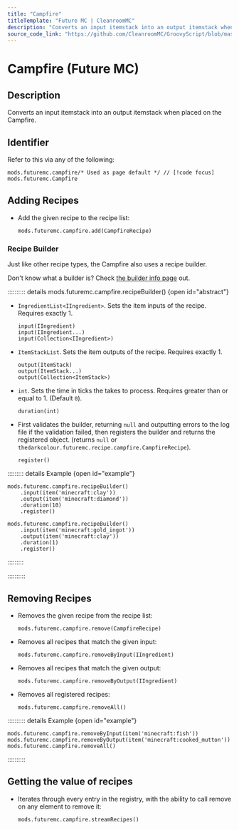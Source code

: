 ```yaml
---
title: "Campfire"
titleTemplate: "Future MC | CleanroomMC"
description: "Converts an input itemstack into an output itemstack when placed on the Campfire."
source_code_link: "https://github.com/CleanroomMC/GroovyScript/blob/master/src/main/java/com/cleanroommc/groovyscript/compat/mods/futuremc/Campfire.java"
---
```


# Campfire (Future MC)

## Description

Converts an input itemstack into an output itemstack when placed on the Campfire.

## Identifier

Refer to this via any of the following:

```groovy:no-line-numbers {1}
mods.futuremc.campfire/* Used as page default */ // [!code focus]
mods.futuremc.Campfire
```


## Adding Recipes

- Add the given recipe to the recipe list:

    ```groovy:no-line-numbers
    mods.futuremc.campfire.add(CampfireRecipe)
    ```


### Recipe Builder

Just like other recipe types, the Campfire also uses a recipe builder.

Don't know what a builder is? Check [the builder info page](../../getting_started/builder.md) out.

:::::::::: details mods.futuremc.campfire.recipeBuilder() {open id="abstract"}
- `IngredientList<IIngredient>`. Sets the item inputs of the recipe. Requires exactly 1.

    ```groovy:no-line-numbers
    input(IIngredient)
    input(IIngredient...)
    input(Collection<IIngredient>)
    ```

- `ItemStackList`. Sets the item outputs of the recipe. Requires exactly 1.

    ```groovy:no-line-numbers
    output(ItemStack)
    output(ItemStack...)
    output(Collection<ItemStack>)
    ```

- `int`. Sets the time in ticks the takes to process. Requires greater than or equal to 1. (Default `0`).

    ```groovy:no-line-numbers
    duration(int)
    ```

- First validates the builder, returning `null` and outputting errors to the log file if the validation failed, then registers the builder and returns the registered object. (returns `null` or `thedarkcolour.futuremc.recipe.campfire.CampfireRecipe`).

    ```groovy:no-line-numbers
    register()
    ```

::::::::: details Example {open id="example"}
```groovy:no-line-numbers
mods.futuremc.campfire.recipeBuilder()
    .input(item('minecraft:clay'))
    .output(item('minecraft:diamond'))
    .duration(10)
    .register()

mods.futuremc.campfire.recipeBuilder()
    .input(item('minecraft:gold_ingot'))
    .output(item('minecraft:clay'))
    .duration(1)
    .register()
```

:::::::::

::::::::::

## Removing Recipes

- Removes the given recipe from the recipe list:

    ```groovy:no-line-numbers
    mods.futuremc.campfire.remove(CampfireRecipe)
    ```

- Removes all recipes that match the given input:

    ```groovy:no-line-numbers
    mods.futuremc.campfire.removeByInput(IIngredient)
    ```

- Removes all recipes that match the given output:

    ```groovy:no-line-numbers
    mods.futuremc.campfire.removeByOutput(IIngredient)
    ```

- Removes all registered recipes:

    ```groovy:no-line-numbers
    mods.futuremc.campfire.removeAll()
    ```

:::::::::: details Example {open id="example"}
```groovy:no-line-numbers
mods.futuremc.campfire.removeByInput(item('minecraft:fish'))
mods.futuremc.campfire.removeByOutput(item('minecraft:cooked_mutton'))
mods.futuremc.campfire.removeAll()
```

::::::::::

## Getting the value of recipes

- Iterates through every entry in the registry, with the ability to call remove on any element to remove it:

    ```groovy:no-line-numbers
    mods.futuremc.campfire.streamRecipes()
    ```
